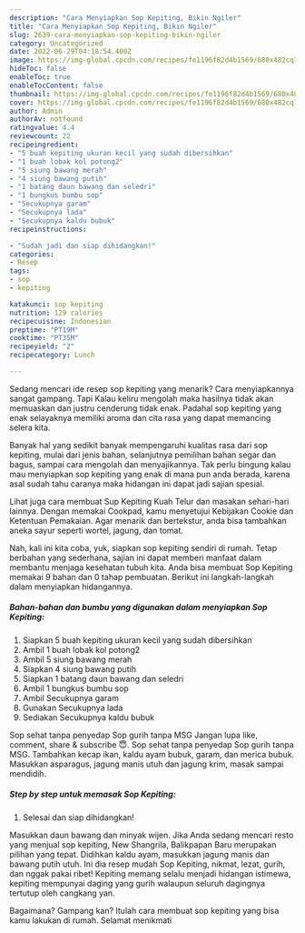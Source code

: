 ```yaml
---
description: "Cara Menyiapkan Sop Kepiting, Bikin Ngiler"
title: "Cara Menyiapkan Sop Kepiting, Bikin Ngiler"
slug: 2639-cara-menyiapkan-sop-kepiting-bikin-ngiler
category: Uncategorized
date: 2022-06-29T04:18:54.400Z
image: https://img-global.cpcdn.com/recipes/fe1196f82d4b1569/680x482cq70/sop-kepiting-foto-resep-utama.jpg
hideToc: false
enableToc: true
enableTocContent: false
thumbnail: https://img-global.cpcdn.com/recipes/fe1196f82d4b1569/680x482cq70/sop-kepiting-foto-resep-utama.jpg
cover: https://img-global.cpcdn.com/recipes/fe1196f82d4b1569/680x482cq70/sop-kepiting-foto-resep-utama.jpg
author: Admin
authorAv: notfound
ratingvalue: 4.4
reviewcount: 22
recipeingredient:
- "5 buah kepiting ukuran kecil yang sudah dibersihkan"
- "1 buah lobak kol potong2"
- "5 siung bawang merah"
- "4 siung bawang putih"
- "1 batang daun bawang dan seledri"
- "1 bungkus bumbu sop"
- "Secukupnya garam"
- "Secukupnya lada"
- "Secukupnya kaldu bubuk"
recipeinstructions:

- "Sudah jadi dan siap dihidangkan!"
categories:
- Resep
tags:
- sop
- kepiting

katakunci: sop kepiting 
nutrition: 129 calories
recipecuisine: Indonesian
preptime: "PT19M"
cooktime: "PT35M"
recipeyield: "2"
recipecategory: Lunch

---
```



Sedang mencari ide resep sop kepiting yang menarik? Cara menyiapkannya sangat gampang. Tapi Kalau keliru mengolah maka hasilnya tidak akan memuaskan dan justru cenderung tidak enak. Padahal sop kepiting yang enak selayaknya memiliki aroma dan cita rasa yang dapat memancing selera kita.


Banyak hal yang sedikit banyak mempengaruhi kualitas rasa dari sop kepiting, mulai dari jenis bahan, selanjutnya pemilihan bahan segar dan bagus, sampai cara mengolah dan menyajikannya. Tak perlu bingung kalau mau menyiapkan sop kepiting yang enak di mana pun anda berada, karena asal sudah tahu caranya maka hidangan ini dapat jadi sajian spesial.

Lihat juga cara membuat Sup Kepiting Kuah Telur dan masakan sehari-hari lainnya. Dengan memakai Cookpad, kamu menyetujui Kebijakan Cookie dan Ketentuan Pemakaian. Agar menarik dan bertekstur, anda bisa tambahkan aneka sayur seperti wortel, jagung, dan tomat.


Nah, kali ini kita coba, yuk, siapkan sop kepiting sendiri di rumah. Tetap berbahan yang sederhana, sajian ini dapat memberi manfaat dalam membantu menjaga kesehatan tubuh kita. Anda bisa membuat Sop Kepiting memakai 9 bahan dan 0 tahap pembuatan. Berikut ini langkah-langkah dalam menyiapkan hidangannya.

<!--inarticleads1-->

##### Bahan-bahan dan bumbu yang digunakan dalam menyiapkan Sop Kepiting:

1. Siapkan 5 buah kepiting ukuran kecil yang sudah dibersihkan
1. Ambil 1 buah lobak kol potong2
1. Ambil 5 siung bawang merah
1. Siapkan 4 siung bawang putih
1. Siapkan 1 batang daun bawang dan seledri
1. Ambil 1 bungkus bumbu sop
1. Ambil Secukupnya garam
1. Gunakan Secukupnya lada
1. Sediakan Secukupnya kaldu bubuk


Sop sehat tanpa penyedap Sop gurih tanpa MSG Jangan lupa like, comment, share &amp; subscribe 😇. Sop sehat tanpa penyedap Sop gurih tanpa MSG. Tambahkan kecap ikan, kaldu ayam bubuk, garam, dan merica bubuk. Masukkan asparagus, jagung manis utuh dan jagung krim, masak sampai mendidih. 

<!--inarticleads2-->

##### Step by step untuk memasak Sop Kepiting:


1. Selesai dan siap dihidangkan!

Masukkan daun bawang dan minyak wijen. Jika Anda sedang mencari resto yang menjual sop kepiting, New Shangrila, Balikpapan Baru merupakan pilihan yang tepat. Didihkan kaldu ayam, masukkan jagung manis dan bawang putih utuh. Ini dia resep mudah Sop Kepiting, nikmat, lezat, gurih, dan nggak pakai ribet! Kepiting memang selalu menjadi hidangan istimewa, kepiting mempunyai daging yang gurih walaupun seluruh dagingnya tertutup oleh cangkang yan. 

Bagaimana? Gampang kan? Itulah cara membuat sop kepiting yang bisa kamu lakukan di rumah. Selamat menikmati
